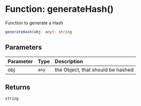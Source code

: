 # Function: generateHash()

Function to generate a Hash

```ts
generateHash(obj: any): string
```

## Parameters

| Parameter | Type  | Description                       |
| :-------- | :---- | :-------------------------------- |
| obj       | `any` | the Object, that should be hashed |

## Returns

`string`
